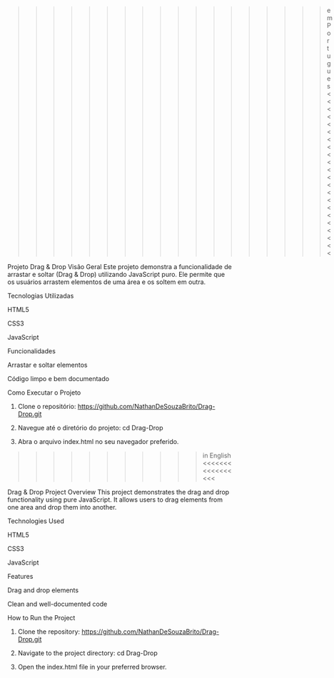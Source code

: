 > > > > > > > > > > > > > > > > > > em Portugues <<<<<<<<<<<<<<<<<<<<<<

Projeto Drag & Drop
Visão Geral
Este projeto demonstra a funcionalidade de arrastar e soltar (Drag & Drop) utilizando JavaScript puro. Ele permite que os usuários arrastem elementos de uma área e os soltem em outra.

Tecnologias Utilizadas

HTML5

CSS3

JavaScript

Funcionalidades

Arrastar e soltar elementos

Código limpo e bem documentado

Como Executar o Projeto

1. Clone o repositório:
   https://github.com/NathanDeSouzaBrito/Drag-Drop.git

2. Navegue até o diretório do projeto:
   cd Drag-Drop

3. Abra o arquivo index.html no seu navegador preferido.

> > > > > > > > > > > in English <<<<<<<<<<<<<<<<<

Drag & Drop Project
Overview
This project demonstrates the drag and drop functionality using pure JavaScript. It allows users to drag elements from one area and drop them into another.

Technologies Used

HTML5

CSS3

JavaScript

Features

Drag and drop elements

Clean and well-documented code

How to Run the Project

1. Clone the repository:
   https://github.com/NathanDeSouzaBrito/Drag-Drop.git

2. Navigate to the project directory:
   cd Drag-Drop

3. Open the index.html file in your preferred browser.
